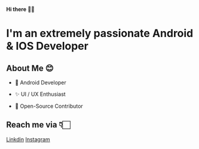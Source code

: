 **Hi there** 👋🏻

# I'm an extremely passionate Android & IOS Developer

## About Me 😊
* 📱 Android Developer 

* ✨ UI / UX Enthusiast

* 📖 Open-Source Contributor



## Reach me via 👇🏻
[Linkdin](https://www.linkedin.com/in/yogendra-nimaje-0ab41a249/)
[Instagram](https://www.instagram.com/nimje_yogendra/)
